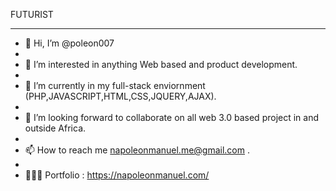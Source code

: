FUTURIST 
__________________________________________________________________________________________________________________________

- 👋 Hi, I’m @poleon007
- 
- 👀 I’m interested in anything Web based and product development.
- 
- 🌱 I’m currently in my full-stack enviornment (PHP,JAVASCRIPT,HTML,CSS,JQUERY,AJAX).
- 
- 💞️ I’m looking forward to collaborate on all web 3.0 based project in and outside Africa.
- 
- 📫 How to reach me  napoleonmanuel.me@gmail.com .
- 
- 👨🏻‍💻 Portfolio : https://napoleonmanuel.com/

<!---
poleon007/poleon007 is a ✨ special ✨ repository because its `README.md` (this file) appears on your GitHub profile.
You can click the Preview link to take a look at your changes.
--->

